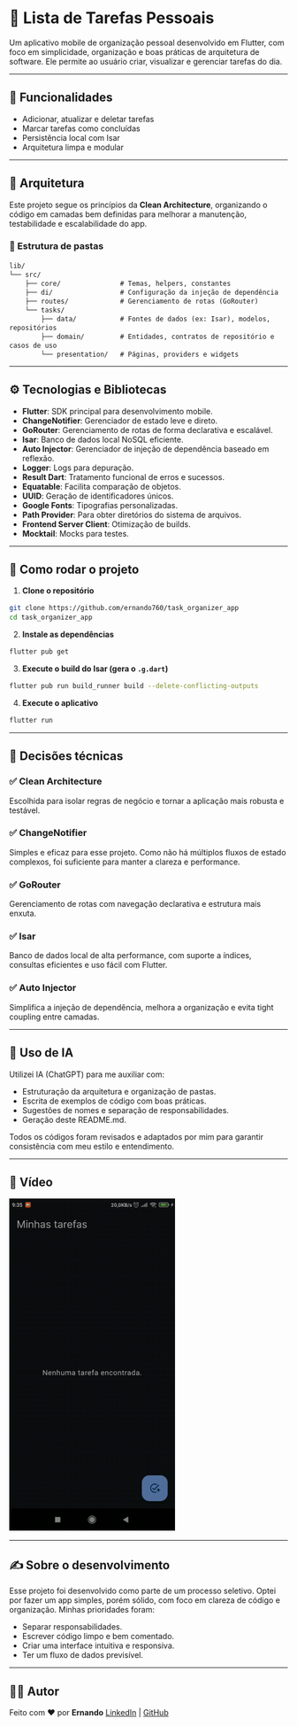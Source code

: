 # 📝 Lista de Tarefas Pessoais

Um aplicativo mobile de organização pessoal desenvolvido em Flutter, com foco em simplicidade, organização e boas práticas de arquitetura de software. Ele permite ao usuário criar, visualizar e gerenciar tarefas do dia.

---

## 📱 Funcionalidades

- Adicionar, atualizar e deletar tarefas
- Marcar tarefas como concluídas
- Persistência local com Isar
- Arquitetura limpa e modular

---

## 🧠 Arquitetura

Este projeto segue os princípios da **Clean Architecture**, organizando o código em camadas bem definidas para melhorar a manutenção, testabilidade e escalabilidade do app.

### 📂 Estrutura de pastas

```
lib/
└── src/
    ├── core/               # Temas, helpers, constantes
    ├── di/                 # Configuração da injeção de dependência
    ├── routes/             # Gerenciamento de rotas (GoRouter)
    └── tasks/
        ├── data/           # Fontes de dados (ex: Isar), modelos, repositórios
        ├── domain/         # Entidades, contratos de repositório e casos de uso
        └── presentation/   # Páginas, providers e widgets
```

---

## ⚙️ Tecnologias e Bibliotecas

- **Flutter**: SDK principal para desenvolvimento mobile.
- **ChangeNotifier**: Gerenciador de estado leve e direto.
- **GoRouter**: Gerenciamento de rotas de forma declarativa e escalável.
- **Isar**: Banco de dados local NoSQL eficiente.
- **Auto Injector**: Gerenciador de injeção de dependência baseado em reflexão.
- **Logger**: Logs para depuração.
- **Result Dart**: Tratamento funcional de erros e sucessos.
- **Equatable**: Facilita comparação de objetos.
- **UUID**: Geração de identificadores únicos.
- **Google Fonts**: Tipografias personalizadas.
- **Path Provider**: Para obter diretórios do sistema de arquivos.
- **Frontend Server Client**: Otimização de builds.
- **Mocktail**: Mocks para testes.

---

## 🧪 Como rodar o projeto

1. **Clone o repositório**

```bash
git clone https://github.com/ernando760/task_organizer_app
cd task_organizer_app
```

2. **Instale as dependências**

```bash
flutter pub get
```

3. **Execute o build do Isar (gera o `.g.dart`)**

```bash
flutter pub run build_runner build --delete-conflicting-outputs
```

4. **Execute o aplicativo**

```bash
flutter run
```

---

## 🧬 Decisões técnicas

### ✅ Clean Architecture

Escolhida para isolar regras de negócio e tornar a aplicação mais robusta e testável.

### ✅ ChangeNotifier

Simples e eficaz para esse projeto. Como não há múltiplos fluxos de estado complexos, foi suficiente para manter a clareza e performance.

### ✅ GoRouter

Gerenciamento de rotas com navegação declarativa e estrutura mais enxuta.

### ✅ Isar

Banco de dados local de alta performance, com suporte a índices, consultas eficientes e uso fácil com Flutter.

### ✅ Auto Injector

Simplifica a injeção de dependência, melhora a organização e evita tight coupling entre camadas.

---

## 🤖 Uso de IA

Utilizei IA (ChatGPT) para me auxiliar com:

- Estruturação da arquitetura e organização de pastas.
- Escrita de exemplos de código com boas práticas.
- Sugestões de nomes e separação de responsabilidades.
- Geração deste README.md.

Todos os códigos foram revisados e adaptados por mim para garantir consistência com meu estilo e entendimento.

---

## 🎥 Vídeo

<img src="assets/doc/demo.gif" width="300" heigth="200" />

---

## ✍️ Sobre o desenvolvimento

Esse projeto foi desenvolvido como parte de um processo seletivo. Optei por fazer um app simples, porém sólido, com foco em clareza de código e organização. Minhas prioridades foram:

- Separar responsabilidades.
- Escrever código limpo e bem comentado.
- Criar uma interface intuitiva e responsiva.
- Ter um fluxo de dados previsível.

---

## 👨‍💼 Autor

Feito com ❤️ por **Ernando**
[LinkedIn](https://www.linkedin.com/in/ernando-manoel/) | [GitHub](https://github.com/ernando760)
